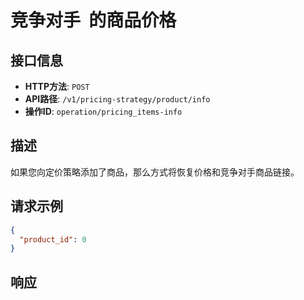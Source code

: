 # 竞争对手  的商品价格

## 接口信息

- **HTTP方法**: `POST`
- **API路径**: `/v1/pricing-strategy/product/info`
- **操作ID**: `operation/pricing_items-info`

## 描述

如果您向定价策略添加了商品，那么方式将恢复价格和竞争对手商品链接。

## 请求示例

```json
{
  "product_id": 0
}
```

## 响应
